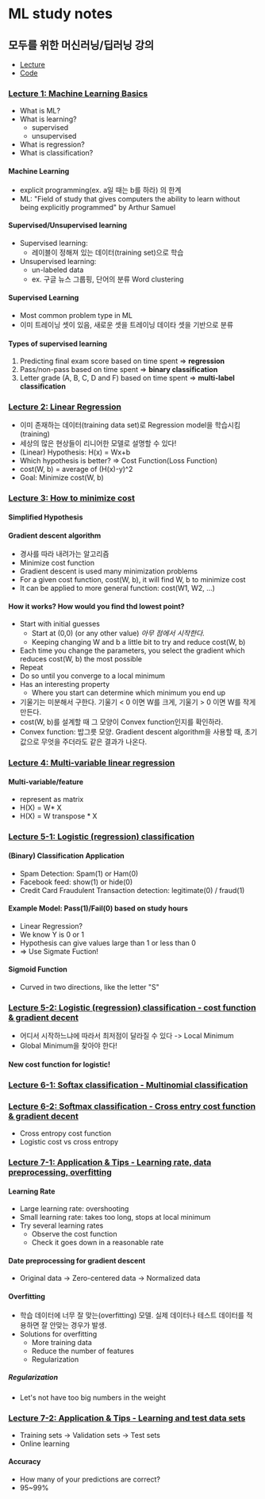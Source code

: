 # ML study notes

## 모두를 위한 머신러닝/딥러닝 강의
- [Lecture](http://hunkim.github.io/ml/)
- [Code](https://github.com/AWEEKJ/ML-study)


### [Lecture 1: Machine Learning Basics](http://hunkim.github.io/ml/lec1.pdf)

- What is ML?
- What is learning?
  - supervised
  - unsupervised
- What is regression?
- What is classification?

#### Machine Learning

- explicit programming(ex. a일 때는 b를 하라) 의 한계
- ML: "Field of study that gives computers the ability to learn without being explicitly programmed" by Arthur Samuel

#### Supervised/Unsupervised learning

- Supervised learning:
  - 레이블이 정해져 있는 데이터(training set)으로 학습
- Unsupervised learning:
  - un-labeled data
  - ex. 구글 뉴스 그룹핑, 단어의 분류 Word clustering

#### Supervised Learning

- Most common problem type in ML
- 이미 트레이닝 셋이 있음, 새로운 셋을 트레이닝 데이타 셋을 기반으로 분류

#### Types of supervised learning

1. Predicting final exam score based on time spent => **regression**
2. Pass/non-pass based on time spent => **binary classification**
3. Letter grade (A, B, C, D and F) based on time spent => **multi-label classification**



### [Lecture 2: Linear Regression](http://hunkim.github.io/ml/lec2.pdf)

- 이미 존재하는 데이터(training data set)로 Regression model을 학습시킴(training)
- 세상의 많은 현상들이 리니어한 모델로 설명할 수 있다! 
- (Linear) Hypothesis: H(x) = Wx+b
- Which hypothesis is better? => Cost Function(Loss Function)
- cost(W, b) = average of (H(x)-y)^2
- Goal: Minimize cost(W, b)

### [Lecture 3: How to minimize cost](http://hunkim.github.io/ml/lec3.pdf)

#### Simplified Hypothesis

#### Gradient descent algorithm

- 경사를 따라 내려가는 알고리즘
- Minimize cost function
- Gradient descent is used many minimization problems
- For a given cost function, cost(W, b), it will find W, b to minimize cost
- It can be applied to more general function: cost(W1, W2, ...)

#### How it works? How would you find thd lowest point?

- Start with initial guesses
  - Start at (0,0) (or any other value) *아무 점에서 시작한다.*
  - Keeping changing W and b a little bit to try and reduce cost(W, b) 
- Each time you change the parameters, you select the gradient which reduces cost(W, b) the most possible
- Repeat
- Do so until you converge to a local minimum
- Has an interesting property
  - Where you start can determine which minimum you end up
- 기울기는 미분해서 구한다. 기울기 < 0 이면 W를 크게, 기울기 > 0 이면 W를 작게 만든다.
- cost(W, b)를 설계할 때 그 모양이 Convex function인지를 확인하라.
- Convex function: 밥그릇 모양. Gradient descent algorithm을 사용할 때, 초기값으로 무엇을 주더라도 같은 결과가 나온다.



### [Lecture 4: Multi-variable linear regression](http://hunkim.github.io/ml/lec4.pdf)

#### Multi-variable/feature

- represent as matrix
- H(X) = W* X
- H(X) = W transpose * X



### [Lecture 5-1: Logistic (regression) classification](http://hunkim.github.io/ml/lec5.pdf) 

#### (Binary) Classification Application

- Spam Detection: Spam(1) or Ham(0)
- Facebook feed: show(1) or hide(0)
- Credit Card Fraudulent Transaction detection: legitimate(0) / fraud(1)

#### Example Model: Pass(1)/Fail(0) based on study hours

- Linear Regression?
- We know Y is 0 or 1
- Hypothesis can give values large than 1 or less than 0
- => Use Sigmate Fuction!

#### Sigmoid Function

-  Curved in two directions, like the letter "S"



### [Lecture 5-2: Logistic (regression) classification - cost function & gradient decent](http://hunkim.github.io/ml/lec5.pdf)



- 어디서 시작하느냐에 따라서 최저점이 달라질 수 있다 -> Local Minimum
- Global Minimum을 찾아야 한다!

#### New cost function for logistic!



### [Lecture 6-1: Softax classification - Multinomial classification](http://hunkim.github.io/ml/lec6.pdf) 



### [Lecture 6-2: Softmax classification - Cross entry cost function & gradient decent](http://hunkim.github.io/ml/lec6.pdf)



- Cross entropy cost function
- Logistic cost vs cross entropy




### [Lecture 7-1: Application & Tips - Learning rate, data preprocessing, overfitting](http://hunkim.github.io/ml/lec7.pdf)

#### Learning Rate

- Large learning rate: overshooting
- Small learning rate: takes too long, stops at local minimum
- Try several learning rates
  - Observe the cost function
  - Check it goes down in a reasonable rate

#### Date preprocessing for gradient descent

- Original data -> Zero-centered data -> Normalized data

#### Overfitting

- 학습 데이터에 너무 잘 맞는(overfitting) 모델. 실제 데이터나 테스트 데이터를 적용하면 잘 안맞는 경우가 발생.
- Solutions for overfitting
  - More training data
  - Reduce the number of features
  - Regularization

##### Regularization

- Let's not have too big numbers in the weight



### [Lecture 7-2: Application & Tips - Learning and test data sets](http://hunkim.github.io/ml/lec7.pdf)

- Training sets -> Validation sets -> Test sets
- Online learning

#### Accuracy

- How many of your predictions are correct?
- 95~99%